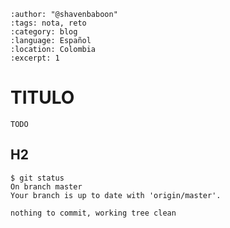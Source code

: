 
```{post} 2023-07-18
:author: "@shavenbaboon"
:tags: nota, reto
:category: blog
:language: Español
:location: Colombia
:excerpt: 1
```

# TITULO

`TODO`

## H2

```console
$ git status 
On branch master
Your branch is up to date with 'origin/master'.

nothing to commit, working tree clean
```

